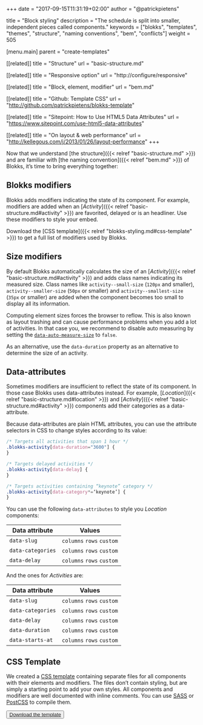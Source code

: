 +++
date            = "2017-09-15T11:31:19+02:00"
author          = "@patrickpietens"

title           = "Block styling"
description     = "The schedule is split into smaller, independent pieces called components."
keywords        = ["blokks", "templates", "themes", "structure", "naming conventions", "bem", "conflicts"]
weight          = 505

[menu.main]
parent          = "create-templates"

[[related]]
title = "Structure"
url = "basic-structure.md"

[[related]]
title = "Responsive option"
url = "http://configure/responsive"

[[related]]
title = "Block, element, modifier"
url = "bem.md"

[[related]]
title = "Github: Template CSS"
url = "http://github.com/patrickpietens/blokks-template"

[[related]]
title = "Sitepoint: How to Use HTML5 Data Attributes"
url = "https://www.sitepoint.com/use-html5-data-attributes"

[[related]]
title = "On layout & web performance"
url = "http://kellegous.com/j/2013/01/26/layout-performance"
+++

Now that we understand [the structure]({{< relref "basic-structure.md" >}}) and are familiar with [the naming convention]({{< relref "bem.md" >}}) of Blokks, it’s time to bring everything together:

## Blokks modifiers
Blokks adds modifiers indicating the state of its component. For example, modifiers are added when an [*Activity*]({{< relref "basic-structure.md#activity" >}}) are favorited, delayed or is an headliner. Use these modifiers to style your embed. 

<span class='note'>Download the [CSS template]({{< relref "blokks-styling.md#css-template" >}}) to get a full list of modifiers used by Blokks.</span>

## Size modifiers
By default Blokks automatically calculates the size of an [*Activity*]({{< relref "basic-structure.md#activity" >}}) and adds class names indicating its measured size. Class names like `activity--small-size` (`120px` and smaller), `activity--smaller-size` (`50px` or smaller) and `activity--smallest-size` (`35px` or smaller) are added when the component becomes too small to display all its information. 

Computing element sizes forces the browser to reflow. This is also known as layout trashing and can cause performance problems when you add a lot of activities. In that case you, we recommend to disable auto measuring by setting the [`data-auto-measure-size`](http://configure/measuring-size) to `false`.

<span class='note'>As an alternative, use the `data-duration` property as an alternative to determine the size of an activity.</span>

## Data-attributes
Sometimes modifiers are insufficient to reflect the state of its component. In those case Blokks uses data-attributes instead. For example, [*Location*]({{< relref "basic-structure.md#location" >}}) and [*Activity*]({{< relref "basic-structure.md#activity" >}}) components add their categories as a data-attribute.

Because data-attributes are plain HTML attributes, you can use the attribute selectors in CSS to change styles according to its value:

```css
/* Targets all activities that span 1 hour */
.blokks-activity[data-duration="3600"] {
}

/* Targets delayed activities */
.blokks-activity[data-delay] {
}

/* Targets activities containing “keynote” category */
.blokks-activity[data-category*=‘keynote’] {
}
```

You can use the following `data-attributes` to style you *Location* components:

| Data attribute  | Values |
|-----------------|--------|
| `data-slug` | `columns` `rows` `custom` |
| `data-categories` | `columns` `rows` `custom` |
| `data-delay` | `columns` `rows` `custom` |

And the ones for *Activities* are:

| Data attribute | Values |
|----------------|--------|
| `data-slug` | `columns` `rows` `custom` |
| `data-categories` | `columns` `rows` `custom` |
| `data-delay` | `columns` `rows` `custom` |
| `data-duration` | `columns` `rows` `custom` |
| `data-starts-at` | `columns` `rows` `custom` |


## CSS Template
We created a [CSS template](http://github.com/patrickpietens/blokks-template) containing separate files for all components with their elements and modifiers. The files don’t contain styling, but are simply a starting point to add your own styles. All components and modifiers are well documented with inline comments. You can use [SASS](http://sass-lang.com/) or [PostCSS](http://postcss.org/) to compile them.

<button>[Download the template](http://github.com/patrickpietens/blokks-template)</button>